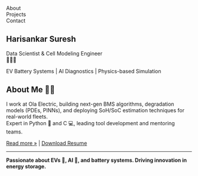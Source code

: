 


<link rel="stylesheet" href="assets/custom.css">
<div id="particles-js"></div>


<div class="tabbar">
  <div class="tab" onclick="showTab(0)">About</div>
  <div class="tab" onclick="showTab(1)">Projects</div>
  <div class="tab" onclick="showTab(2)">Contact</div>
</div>

<div class="tabcontent">
  <section class="tab-section tab-about">
    <h1 class="main-title">Harisankar Suresh</h1>
    <div class="subtitle">Data Scientist & Cell Modeling Engineer<br><span class="emoji">🔋🚗🤖</span></div>
    <p class="about-text">EV Battery Systems | AI Diagnostics | Physics-based Simulation</p>
    <h2 class="section-title">About Me <span class="emoji">👨‍🔬</span></h2>
    <p>I work at Ola Electric, building next-gen BMS algorithms, degradation models (PDEs, PINNs), and deploying SoH/SoC estimation techniques for real-world fleets.<br>
    Expert in Python <span class="emoji">🐍</span> and C <span class="emoji">💻</span>, leading tool development and mentoring teams.</p>
    <a href="about.md" class="slide-link">Read more »</a> | <a href="#" class="slide-link">Download Resume</a>
  </section>

  <section class="tab-section tab-projects" style="display:none;">
    <h2 class="section-title">Projects <span class="emoji">🛠️📊</span></h2>
    <ul class="projects-list">
      <li><strong>olabatsim</strong> <span class="emoji">🔋</span>: Scalable battery simulation platform for EVs</li>
      <li><strong>lime_internal_getter</strong> <span class="emoji">🧪</span>: Internal state estimation for battery packs</li>
      <li><strong>evolve-ai</strong> <span class="emoji">🤖</span>: AI-powered diagnostics and life estimation</li>
    </ul>
    <div class="plotly-placeholder"> <!-- Placeholder for future Plotly graphs -->
      <span class="emoji">📈</span> <em>Cool graphs coming soon!</em>
    </div>
    <a href="projects.md" class="slide-link">See all projects »</a>
  </section>

  <section class="tab-section tab-contact" style="display:none;">
    <h2 class="section-title">Contact <span class="emoji">✉️</span></h2>
    <div class="contact-info">
      <span>Email: <a href="mailto:your.email@domain.com">your.email@domain.com</a></span>
      <span>LinkedIn: <a href="#">linkedin.com/in/harisankarsuresh</a></span>
    </div>
    <a href="contact.md" class="slide-link">More contact options »</a>
  </section>
</div>

<div class="footer">
  <hr>
  <strong>Passionate about EVs <span class="emoji">🔋</span>, AI <span class="emoji">🤖</span>, and battery systems. Driving innovation in energy storage.</strong>
</div>

<script src="assets/particles.min.js"></script>
<script>
// Particle background config
particlesJS('particles-js', {
  particles: {
    number: { value: 40, density: { enable: true, value_area: 800 } },
    color: { value: ["#2979ff", "#ff1744", "#1a237e"] },
    shape: { type: "circle" },
    opacity: { value: 0.3, random: true },
    size: { value: 3, random: true },
    line_linked: { enable: true, distance: 120, color: "#2979ff", opacity: 0.2, width: 1 },
    move: { enable: true, speed: 1.5, direction: "none", random: false, straight: false, out_mode: "out" }
  },
  interactivity: {
    detect_on: "canvas",
    events: {
      onhover: { enable: true, mode: "grab" },
      onclick: { enable: true, mode: "push" },
      resize: true
    },
    modes: {
      grab: { distance: 140, line_linked: { opacity: 0.5 } },
      push: { particles_nb: 2 }
    }
  },
  retina_detect: true
});

// Tab navigation logic
function showTab(idx) {
  var tabs = document.querySelectorAll('.tab');
  var sections = document.querySelectorAll('.tab-section');
  tabs.forEach(function(t, i) {
    t.classList.toggle('active', i === idx);
  });
  sections.forEach(function(s, i) {
    s.style.display = (i === idx) ? 'block' : 'none';
  });
}
showTab(0);
</script>
